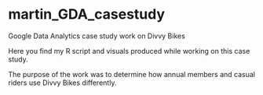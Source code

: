 # martin_GDA_casestudy
Google Data Analytics case study work on Divvy Bikes

Here you find my R script and visuals produced while working on this case study.

The purpose of the work was to determine how annual members and casual riders use Divvy Bikes differently.
